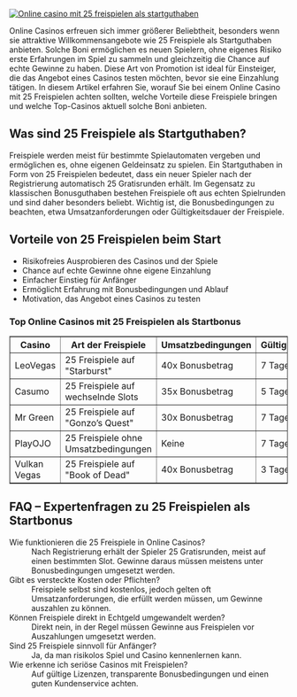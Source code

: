 [![Online casino mit 25 freispielen als startguthaben](https://123-caf.pages.dev/gitsignup.png)](https://vrmoo.ru/Bt82HjjY)

<p>Online Casinos erfreuen sich immer größerer Beliebtheit, besonders wenn sie attraktive Willkommensangebote wie 25 Freispiele als Startguthaben anbieten. Solche Boni ermöglichen es neuen Spielern, ohne eigenes Risiko erste Erfahrungen im Spiel zu sammeln und gleichzeitig die Chance auf echte Gewinne zu haben. Diese Art von Promotion ist ideal für Einsteiger, die das Angebot eines Casinos testen möchten, bevor sie eine Einzahlung tätigen. In diesem Artikel erfahren Sie, worauf Sie bei einem Online Casino mit 25 Freispielen achten sollten, welche Vorteile diese Freispiele bringen und welche Top-Casinos aktuell solche Boni anbieten.</p>  <h2>Was sind 25 Freispiele als Startguthaben?</h2> <p>Freispiele werden meist für bestimmte Spielautomaten vergeben und ermöglichen es, ohne eigenen Geldeinsatz zu spielen. Ein Startguthaben in Form von 25 Freispielen bedeutet, dass ein neuer Spieler nach der Registrierung automatisch 25 Gratisrunden erhält. Im Gegensatz zu klassischen Bonusguthaben bestehen Freispiele oft aus echten Spielrunden und sind daher besonders beliebt. Wichtig ist, die Bonusbedingungen zu beachten, etwa Umsatzanforderungen oder Gültigkeitsdauer der Freispiele.</p>  <h2>Vorteile von 25 Freispielen beim Start</h2> <ul> <li>Risikofreies Ausprobieren des Casinos und der Spiele</li> <li>Chance auf echte Gewinne ohne eigene Einzahlung</li> <li>Einfacher Einstieg für Anfänger</li> <li>Ermöglicht Erfahrung mit Bonusbedingungen und Ablauf</li> <li>Motivation, das Angebot eines Casinos zu testen</li> </ul>  <h3>Top Online Casinos mit 25 Freispielen als Startbonus</h3> <table border="1" cellpadding="5" cellspacing="0"> <thead> <tr> <th>Casino</th> <th>Art der Freispiele</th> <th>Umsatzbedingungen</th> <th>Gültigkeit</th> </tr> </thead> <tbody> <tr> <td>LeoVegas</td> <td>25 Freispiele auf "Starburst"</td> <td>40x Bonusbetrag</td> <td>7 Tage</td> </tr> <tr> <td>Casumo</td> <td>25 Freispiele auf wechselnde Slots</td> <td>35x Bonusbetrag</td> <td>5 Tage</td> </tr> <tr> <td>Mr Green</td> <td>25 Freispiele auf "Gonzo’s Quest"</td> <td>30x Bonusbetrag</td> <td>7 Tage</td> </tr> <tr> <td>PlayOJO</td> <td>25 Freispiele ohne Umsatzbedingungen</td> <td>Keine</td> <td>7 Tage</td> </tr> <tr> <td>Vulkan Vegas</td> <td>25 Freispiele auf "Book of Dead"</td> <td>40x Bonusbetrag</td> <td>3 Tage</td> </tr> </tbody> </table>  <h2>FAQ – Expertenfragen zu 25 Freispielen als Startbonus</h2> <dl> <dt>Wie funktionieren die 25 Freispiele in Online Casinos?</dt> <dd>Nach Registrierung erhält der Spieler 25 Gratisrunden, meist auf einen bestimmten Slot. Gewinne daraus müssen meistens unter Bonusbedingungen umgesetzt werden.</dd>  <dt>Gibt es versteckte Kosten oder Pflichten?</dt> <dd>Freispiele selbst sind kostenlos, jedoch gelten oft Umsatzanforderungen, die erfüllt werden müssen, um Gewinne auszahlen zu können.</dd>  <dt>Können Freispiele direkt in Echtgeld umgewandelt werden?</dt> <dd>Direkt nein, in der Regel müssen Gewinne aus Freispielen vor Auszahlungen umgesetzt werden.</dd>  <dt>Sind 25 Freispiele sinnvoll für Anfänger?</dt> <dd>Ja, da man risikolos Spiel und Casino kennenlernen kann.</dd>  <dt>Wie erkenne ich seriöse Casinos mit Freispielen?</dt> <dd>Auf gültige Lizenzen, transparente Bonusbedingungen und einen guten Kundenservice achten.</dd> </dl>